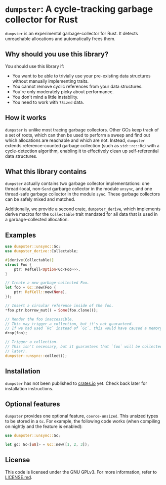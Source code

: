 # `dumpster`: A cycle-tracking garbage collector for Rust

`dumpster` is an experimental garbage-collector for Rust.
It detects unreachable allocations and automatically frees them.

## Why should you use this library?

You should use this library if:

- You want to be able to trivially use your pre-existing data structures without manually 
  implementing traits.
- You cannot remove cyclic references from your data structures.
- You're only moderately picky about performance.
- You don't mind a little instability.
- You need to work with `?Sized` data.

## How it works

`dumpster` is unlike most tracing garbage collectors.
Other GCs keep track of a set of roots, which can then be used to perform a sweep and find out
which allocations are reachable and which are not.
Instead, `dumpster` extends reference-counted garbage collection (such as `std::rc::Rc`) with a
cycle-detection algorithm, enabling it to effectively clean up self-referential data structures.

## What this library contains

`dumpster` actually contains two garbage collector implementations: one thread-local, non-`Send` 
garbarge collector in the module `unsync`, and one thread-safe garbage collector in the module
`sync`.
These garbage collectors can be safely mixed and matched.

Additionally, we provide a second crate, `dumpster_derive`, which implements derive macros for 
the `Collectable` trait mandated for all data that is used in a garbage-collected allocation.

## Examples

```rust
use dumpster::unsync::Gc;
use dumpster_derive::Collectable;

#[derive(Collectable)]
struct Foo {
    ptr: RefCell<Option<Gc<Foo>>>,
}

// Create a new garbage-collected Foo.
let foo = Gc::new(Foo {
    ptr: RefCell::new(None),
});

// Insert a circular reference inside of the foo.
*foo.ptr.borrow_mut() = Some(foo.clone());

// Render the foo inaccessible.
// This may trigger a collection, but it's not guaranteed.
// If we had used `Rc` instead of `Gc`, this would have caused a memory leak.
drop(foo);

// Trigger a collection. 
// This isn't necessary, but it guarantees that `foo` will be collected immediately (instead of 
// later).
dumpster::unsync::collect();
```

## Installation

`dumpster` has not been published to [crates.io](https://crates.io) yet.
Check back later for installation instructions.

## Optional features

`dumpster` provides one optional feature, `coerce-unsized`.
This unsized types to be stored in a `Gc`.
For example, the following code works (when compiling on nightly and the feature is enabled):

```rust
use dumpster::unsync::Gc;

let gc: Gc<[u8]> = Gc::new([1, 2, 3]);
```

## License

This code is licensed under the GNU GPLv3.
For more information, refer to [LICENSE.md](LICENSE.md).

